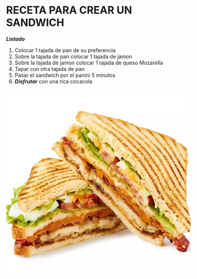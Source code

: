 # RECETA PARA CREAR UN SANDWICH

***Listado***

1. Colocar 1 tajada de pan de su preferencia
2. Sobre la tajada de pan colocar 1 tajada de jamon
3. Sobre la tajada de jamon colocar 1 tajada de queso Mozarella
4. Tapar con otra tajada de pan
5. Pasar el sandwich por el panini 5 minutos
6. ___Disfrutar___ con una rica cocacola

![Sandwich](./sandwich.jpg)